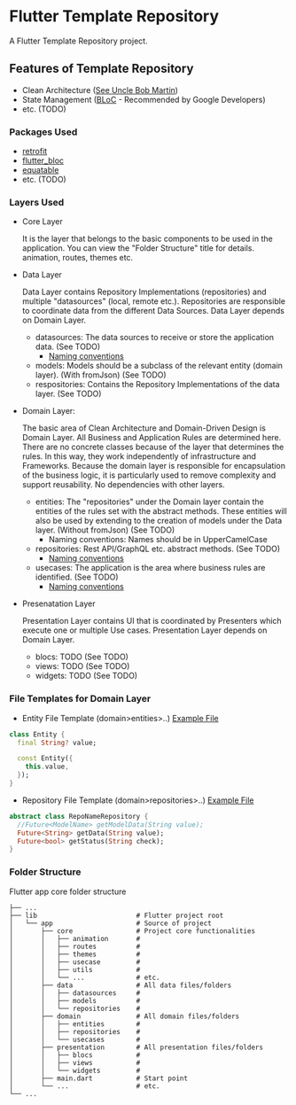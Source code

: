 # Flutter Template Repository

A Flutter Template Repository project.

## Features of Template Repository

- Clean Architecture ([See Uncle Bob Martin](http://cleancoder.com/))
- State Management ([BLoC](https://bloclibrary.dev/) - Recommended by Google Developers)
- etc. (TODO)

### Packages Used

- [retrofit](https://pub.dev/packages/retrofit)
- [flutter_bloc](https://pub.dev/packages/flutter_bloc)
- [equatable](https://pub.dev/packages/equatable)
- etc. (TODO)

### Layers Used

- Core Layer

  It is the layer that belongs to the basic components to be used in the application. You can view the "Folder Structure" title for details. animation, routes, themes etc.

- Data Layer

  Data Layer contains Repository Implementations (repositories) and multiple "datasources" (local, remote etc.). Repositories are responsible to coordinate data from the different Data Sources. Data Layer depends on Domain Layer.

  - datasources: The data sources to receive or store the application data. (See TODO)
    - [Naming conventions](https://developer.android.com/jetpack/guide/data-layer#naming-conventions)
  - models: Models should be a subclass of the relevant entity (domain layer). (With fromJson) (See TODO)
  - respositories: Contains the Repository Implementations of the data layer. (See TODO)

- Domain Layer: 

  The basic area of Clean Architecture and Domain-Driven Design is Domain Layer. All Business and Application Rules are determined here. There are no concrete classes because of the layer that determines the rules. In this way, they work independently of infrastructure and Frameworks. Because the domain layer is responsible for encapsulation of the business logic, it is particularly used to remove complexity and support reusability. No dependencies with other layers.
  
  - entities: The "repositories" under the Domain layer contain the entities of the rules set with the abstract methods. These entities will also be used by extending to the creation of models under the Data layer. (Without fromJson) (See TODO)
    - Naming conventions: Names should be in UpperCamelCase 
  - repositories: Rest API/GraphQL etc. abstract methods. (See TODO)
    - [Naming conventions](https://developer.android.com/jetpack/guide/data-layer#naming-conventions)
  - usecases: The application is the area where business rules are identified. (See TODO)
    - [Naming conventions](https://developer.android.com/jetpack/guide/domain-layer#conventions)

- Presenatation Layer

  Presentation Layer contains UI that is coordinated by Presenters which execute one or multiple Use cases. Presentation Layer depends on Domain Layer.

  - blocs: TODO (See TODO)
  - views: TODO (See TODO)
  - widgets: TODO (See TODO)

### File Templates for Domain Layer

- Entity File Template (domain>entities>..) [Example File](https://github.com/egemenmede/flutter_template_repository/blob/main/lib/app/domain/entities/entity.dart)

```dart
class Entity {
  final String? value;

  const Entity({
    this.value,
  });
}
```

- Repository File Template (domain>repositories>..) [Example File](https://github.com/egemenmede/flutter_template_repository/blob/main/lib/app/domain/repositories/repo_name_repository.dart)

```dart
abstract class RepoNameRepository {
  //Future<ModelName> getModelData(String value);
  Future<String> getData(String value);
  Future<bool> getStatus(String check);
}
```

### Folder Structure
Flutter app core folder structure

```
├── ...
├── lib                     	# Flutter project root
│   └── app                 	# Source of project
│   	├── core              	# Project core functionalities
│   	│   ├── animation       # 
│   	│   ├── routes          # 
│   	│   ├── themes          # 
│   	│   ├── usecase         # 
│   	│   ├── utils           # 
│   	│   └── ...             # etc.
│   	├── data                # All data files/folders
│   	│   ├── datasources     # 
│   	│   ├── models          # 
│   	│   └── repositories    # 
│   	├── domain              # All domain files/folders
│   	│   ├── entities        # 
│   	│   ├── repositories    # 
│   	│   └── usecases        # 
│   	├── presentation        # All presentation files/folders
│   	│   ├── blocs           # 
│   	│   ├── views           # 
│   	│   └── widgets         # 
│   	├── main.dart           # Start point
│   	└── ...                 # etc.
└── ...
```
